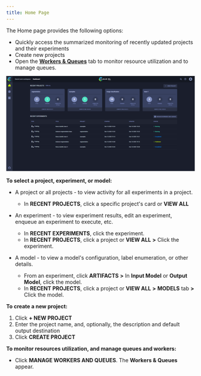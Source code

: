 ```yaml
---
title: Home Page
---
```



The Home page provides the following options:
* Quickly access the summarized monitoring of recently updated projects and their experiments
* Create new projects 
* Open the [**Workers & Queues**](webapp_workers_queues.md) tab to monitor resource utilization and to manage queues.

![image](../img/0100.png)

**To select a project, experiment, or model:**

* A project or all projects - to view activity for all experiments in a project.
    * In **RECENT PROJECTS**, click a specific project's card or **VIEW ALL**
    
* An experiment - to view experiment results, edit an experiment, enqueue an experiment to execute, etc.
    * In **RECENT EXPERIMENTS**, click the experiment.
    * In **RECENT PROJECTS**, click a project or **VIEW ALL** **>** Click the experiment.

* A model - to view a model's configuration, label enumeration, or other details.
    * From an experiment, click **ARTIFACTS** **>** In **Input Model** or **Output Model**, click the model.
    * In **RECENT PROJECTS**, click a project or **VIEW ALL** **>** **MODELS** tab **>** Click the model.
    
**To create a new project:**

1.  Click **+ NEW PROJECT**
1. Enter the project name, and, optionally, the description and default output destination
1. Click **CREATE PROJECT**

**To monitor resources utilization, and manage queues and workers:**

* Click **MANAGE WORKERS AND QUEUES**. The **Workers & Queues** appear.